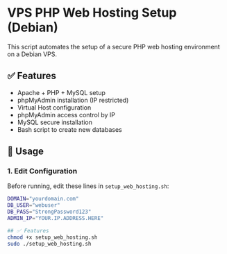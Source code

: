 # VPS PHP Web Hosting Setup (Debian)

This script automates the setup of a secure PHP web hosting environment on a Debian VPS.

## ✅ Features

- Apache + PHP + MySQL setup
- phpMyAdmin installation (IP restricted)
- Virtual Host configuration
- phpMyAdmin access control by IP
- MySQL secure installation
- Bash script to create new databases

## 🚀 Usage

### 1. Edit Configuration

Before running, edit these lines in `setup_web_hosting.sh`:

```bash
DOMAIN="yourdomain.com" 
DB_USER="webuser"
DB_PASS="StrongPassword123"
ADMIN_IP="YOUR.IP.ADDRESS.HERE"

## ✅ Features
chmod +x setup_web_hosting.sh
sudo ./setup_web_hosting.sh
